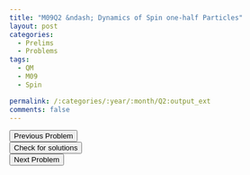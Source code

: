 ```yaml
---
title: "M09Q2 &ndash; Dynamics of Spin one-half Particles"
layout: post
categories:
  - Prelims
  - Problems
tags:
  - QM
  - M09
  - Spin

permalink: /:categories/:year/:month/Q2:output_ext
comments: false
---
```

<object data="2009M2Q.pdf" type="application/pdf" width="100%" height="500"></object>

<div class='navbar'>
	<div float='left'><button onclick="window.location='Q1.html'" >Previous Problem</button></div>
	<div float='center'><button onclick="window.location='https://princetonprelim.com/prelim/23/'">Check for solutions</button></div>
	<div float='right'><button onclick="window.location='Q3.html'" > Next Problem</button></div>
</div>
